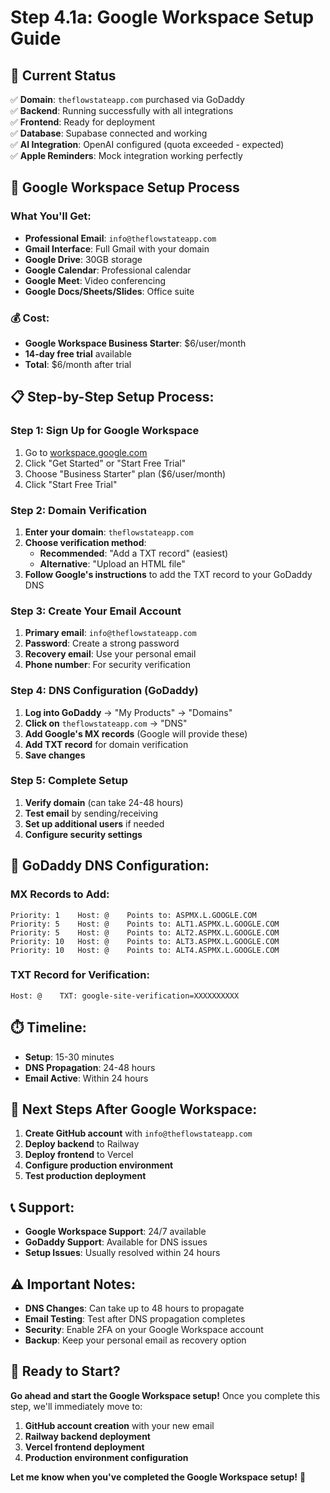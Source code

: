 # Step 4.1a: Google Workspace Setup Guide

## 🎯 **Current Status**
✅ **Domain**: `theflowstateapp.com` purchased via GoDaddy  
✅ **Backend**: Running successfully with all integrations  
✅ **Frontend**: Ready for deployment  
✅ **Database**: Supabase connected and working  
✅ **AI Integration**: OpenAI configured (quota exceeded - expected)  
✅ **Apple Reminders**: Mock integration working perfectly  

## 📧 **Google Workspace Setup Process**

### **What You'll Get:**
- **Professional Email**: `info@theflowstateapp.com`
- **Gmail Interface**: Full Gmail with your domain
- **Google Drive**: 30GB storage
- **Google Calendar**: Professional calendar
- **Google Meet**: Video conferencing
- **Google Docs/Sheets/Slides**: Office suite

### **💰 Cost:**
- **Google Workspace Business Starter**: $6/user/month
- **14-day free trial** available
- **Total**: $6/month after trial

## 📋 **Step-by-Step Setup Process:**

### **Step 1: Sign Up for Google Workspace**
1. Go to [workspace.google.com](https://workspace.google.com)
2. Click "Get Started" or "Start Free Trial"
3. Choose "Business Starter" plan ($6/user/month)
4. Click "Start Free Trial"

### **Step 2: Domain Verification**
1. **Enter your domain**: `theflowstateapp.com`
2. **Choose verification method**: 
   - **Recommended**: "Add a TXT record" (easiest)
   - **Alternative**: "Upload an HTML file"
3. **Follow Google's instructions** to add the TXT record to your GoDaddy DNS

### **Step 3: Create Your Email Account**
1. **Primary email**: `info@theflowstateapp.com`
2. **Password**: Create a strong password
3. **Recovery email**: Use your personal email
4. **Phone number**: For security verification

### **Step 4: DNS Configuration (GoDaddy)**
1. **Log into GoDaddy** → "My Products" → "Domains"
2. **Click on** `theflowstateapp.com` → "DNS"
3. **Add Google's MX records** (Google will provide these)
4. **Add TXT record** for domain verification
5. **Save changes**

### **Step 5: Complete Setup**
1. **Verify domain** (can take 24-48 hours)
2. **Test email** by sending/receiving
3. **Set up additional users** if needed
4. **Configure security settings**

## 🔧 **GoDaddy DNS Configuration:**

### **MX Records to Add:**
```
Priority: 1    Host: @    Points to: ASPMX.L.GOOGLE.COM
Priority: 5    Host: @    Points to: ALT1.ASPMX.L.GOOGLE.COM
Priority: 5    Host: @    Points to: ALT2.ASPMX.L.GOOGLE.COM
Priority: 10   Host: @    Points to: ALT3.ASPMX.L.GOOGLE.COM
Priority: 10   Host: @    Points to: ALT4.ASPMX.L.GOOGLE.COM
```

### **TXT Record for Verification:**
```
Host: @    TXT: google-site-verification=XXXXXXXXXX
```

## ⏱️ **Timeline:**
- **Setup**: 15-30 minutes
- **DNS Propagation**: 24-48 hours
- **Email Active**: Within 24 hours

## 🚀 **Next Steps After Google Workspace:**
1. **Create GitHub account** with `info@theflowstateapp.com`
2. **Deploy backend** to Railway
3. **Deploy frontend** to Vercel
4. **Configure production environment**
5. **Test production deployment**

## 📞 **Support:**
- **Google Workspace Support**: 24/7 available
- **GoDaddy Support**: Available for DNS issues
- **Setup Issues**: Usually resolved within 24 hours

## ⚠️ **Important Notes:**
- **DNS Changes**: Can take up to 48 hours to propagate
- **Email Testing**: Test after DNS propagation completes
- **Security**: Enable 2FA on your Google Workspace account
- **Backup**: Keep your personal email as recovery option

## 🎯 **Ready to Start?**

**Go ahead and start the Google Workspace setup!** Once you complete this step, we'll immediately move to:

1. **GitHub account creation** with your new email
2. **Railway backend deployment**
3. **Vercel frontend deployment**
4. **Production environment configuration**

**Let me know when you've completed the Google Workspace setup!** 🚀
